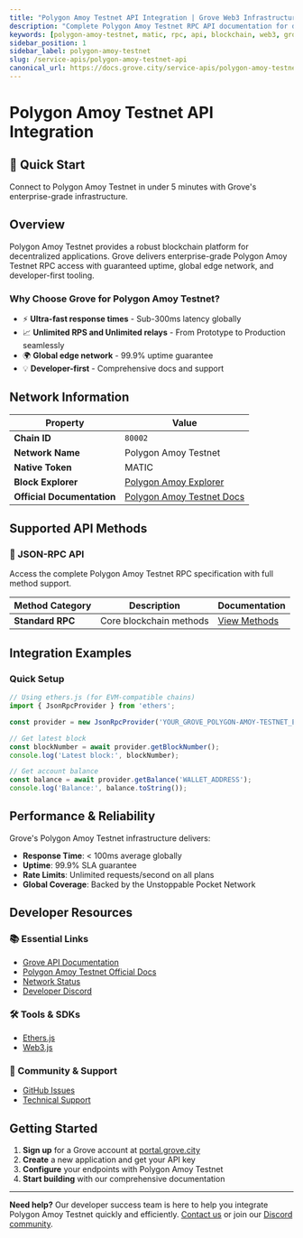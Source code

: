 ```yaml
---
title: "Polygon Amoy Testnet API Integration | Grove Web3 Infrastructure"
description: "Complete Polygon Amoy Testnet RPC API documentation for developers. Fast, reliable Polygon Amoy Testnet blockchain access with Grove's enterprise infrastructure. Get started in minutes."
keywords: [polygon-amoy-testnet, matic, rpc, api, blockchain, web3, grove, infrastructure, developers, integration]
sidebar_position: 1
sidebar_label: polygon-amoy-testnet
slug: /service-apis/polygon-amoy-testnet-api
canonical_url: https://docs.grove.city/service-apis/polygon-amoy-testnet-api
---
```


# Polygon Amoy Testnet API Integration

<div style={{background: "linear-gradient(135deg, #8247e5 0%, #b794f6 100%)", color: "white", padding: "1.5rem", borderRadius: "8px", margin: "1rem 0"}}>
  <h2 style={{color: "white", marginTop: 0}}>🚀 Quick Start</h2>
  <p style={{marginBottom: 0, fontSize: "1.1rem"}}>Connect to Polygon Amoy Testnet in under 5 minutes with Grove's enterprise-grade infrastructure.</p>
</div>

## Overview

Polygon Amoy Testnet provides a robust blockchain platform for decentralized applications. Grove delivers enterprise-grade Polygon Amoy Testnet RPC access with guaranteed uptime, global edge network, and developer-first tooling.

### Why Choose Grove for Polygon Amoy Testnet?

- ⚡ **Ultra-fast response times** - Sub-300ms latency globally
- 📈 **Unlimited RPS and Unlimited relays** - From Prototype to Production seamlessly
- 🌍 **Global edge network** - 99.9% uptime guarantee
- 💡 **Developer-first** - Comprehensive docs and support

## Network Information

| Property | Value |
|----------|-------|
| **Chain ID** | `80002` |
| **Network Name** | Polygon Amoy Testnet |
| **Native Token** | MATIC |
| **Block Explorer** | [Polygon Amoy Explorer](https://amoy.polygonscan.com) |
| **Official Documentation** | [Polygon Amoy Testnet Docs](https://docs.polygon.technology/) |

## Supported API Methods

### 🔌 JSON-RPC API
Access the complete Polygon Amoy Testnet RPC specification with full method support.

| Method Category | Description | Documentation |
|-----------------|-------------|---------------|
| **Standard RPC** | Core blockchain methods | [View Methods](../grove-api/api-definition/definition#json-rpc-supported-methods) |

## Integration Examples

### Quick Setup

```javascript
// Using ethers.js (for EVM-compatible chains)
import { JsonRpcProvider } from 'ethers';

const provider = new JsonRpcProvider('YOUR_GROVE_POLYGON-AMOY-TESTNET_ENDPOINT');

// Get latest block
const blockNumber = await provider.getBlockNumber();
console.log('Latest block:', blockNumber);

// Get account balance
const balance = await provider.getBalance('WALLET_ADDRESS');
console.log('Balance:', balance.toString());
```

## Performance & Reliability

Grove's Polygon Amoy Testnet infrastructure delivers:

- **Response Time**: < 100ms average globally
- **Uptime**: 99.9% SLA guarantee  
- **Rate Limits**: Unlimited requests/second on all plans
- **Global Coverage**: Backed by the Unstoppable Pocket Network

## Developer Resources

### 📚 Essential Links
- [Grove API Documentation](../grove-api/overview/grove-api)
- [Polygon Amoy Testnet Official Docs](https://docs.polygon.technology/)
- [Network Status](https://status.grove.city)
- [Developer Discord](https://discord.gg/build-with-grove)

### 🛠️ Tools & SDKs
- [Ethers.js](https://docs.ethers.io/)
- [Web3.js](https://web3js.readthedocs.io/)

### 💬 Community & Support
- [GitHub Issues](https://github.com/buildwithgrove/path)  
- [Technical Support](https://discord.com/channels/824324475256438814/1150805396085293106)

## Getting Started

1. **Sign up** for a Grove account at [portal.grove.city](https://portal.grove.city)
2. **Create** a new application and get your API key
3. **Configure** your endpoints with Polygon Amoy Testnet
4. **Start building** with our comprehensive documentation

---

<div style={{background: "#f8f9fa", padding: "1rem", borderLeft: "4px solid #007bff", margin: "1rem 0"}}>
  <strong>Need help?</strong> Our developer success team is here to help you integrate Polygon Amoy Testnet quickly and efficiently. <a href="mailto:portal@grove.city">Contact us</a> or join our <a href="https://discord.gg/build-with-grove">Discord community</a>.
</div>
